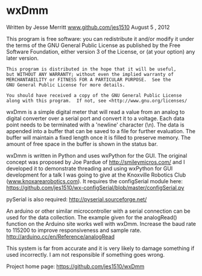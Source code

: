 wxDmm
===========
Written by Jesse Merritt
www.github.com/jes1510
August 5 , 2012

   This program is free software: you can redistribute it and/or modify
    it under the terms of the GNU General Public License as published by
    the Free Software Foundation, either version 3 of the License, or
    (at your option) any later version.

    This program is distributed in the hope that it will be useful,
    but WITHOUT ANY WARRANTY; without even the implied warranty of
    MERCHANTABILITY or FITNESS FOR A PARTICULAR PURPOSE.  See the
    GNU General Public License for more details.

    You should have received a copy of the GNU General Public License
    along with this program.  If not, see <http://www.gnu.org/licenses/

wxDmm is a simple digital meter that will read a value from an analog to digital converter over a serial
port and convert it to a voltage.  Each data point needs to be terminated with a 'newline' character (\n). 
The data is appended into a buffer that can be saved to a file for further evaluation.  The buffer will 
maintain a fixed length once it is filled to preserve memory.  The amount of free space in the buffer
is shown in the status bar.

wxDmm is written in Python and uses wxPython for the GUI.  The original concept was proposed by Joe Pardue 
of http://smileymicros.com/ and I developed it to demonstrate threading and using wxPython for GUI 
development for a talk I was going to give at the Knoxville Robotics Club (www.knoxarearobotics.com).  It
requires the configSerial module here:
https://github.com/jes1510/wx-configSerial/blob/master/configSerial.py

pySerial is also required:
http://pyserial.sourceforge.net/	

An arduino or other similar microcontroller with a serial connection can be used for the data collection.
The example given for the analogRead() function on the Arduino site works well with wxDmm.  Increase the 
baud rate to 115200 to improve responsiveness and sample rate.
http://arduino.cc/en/Reference/analogRead

This system is far from accurate and it is very likely to damage something if used incorrectly.  I am
not responsible if something goes wrong.

Project home page:
https://github.com/jes1510/wxDmm


